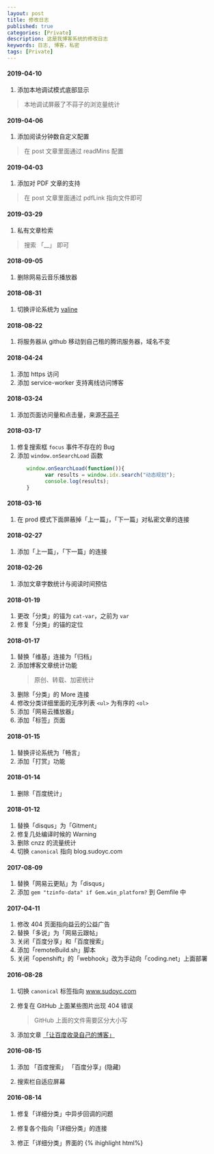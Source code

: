 ```yaml
---
layout: post
title: 修改日志
published: true
categories: [Private]
description: 这是我博客系统的修改日志
keywords: 日志, 博客，私密
tags: [Private]
---
```


#### 2019-04-10
1. 添加本地调试模式底部显示
> 本地调试屏蔽了不蒜子的浏览量统计

#### 2019-04-06
1. 添加阅读分钟数自定义配置
> 在 post 文章里面通过 readMins 配置

#### 2019-04-03
1. 添加对 PDF 文章的支持
> 在 post 文章里面通过 pdfLink 指向文件即可

#### 2019-03-29
1. 私有文章检索
> 搜索 「__」 即可

#### 2018-09-05
1. 删除网易云音乐播放器

#### 2018-08-31	
1. 切换评论系统为 [valine](https://panjunwen.com/diy-a-comment-system/)

#### 2018-08-22
1. 将服务器从 github 移动到自己租的腾讯服务器，域名不变

#### 2018-04-24
1. 添加 https 访问
1. 添加 service-worker 支持离线访问博客

#### 2018-03-24
1. 添加页面访问量和点击量，来源[不蒜子](http://busuanzi.ibruce.info)

#### 2018-03-17
1. 修复搜索框 ```focus``` 事件不存在的 Bug
1. 添加 ```window.onSearchLoad``` 函数
   ```javascript
      window.onSearchLoad(function()){
		    var results = window.idx.search("动态规划"); 
            console.log(results);
	  }
   ```

#### 2018-03-16
1. 在 prod 模式下面屏蔽掉「上一篇」，「下一篇」对私密文章的连接

#### 2018-02-27
1. 添加「上一篇」，「下一篇」的连接

#### 2018-02-26
1. 添加文章字数统计与阅读时间预估

#### 2018-01-19
1. 更改「分类」的锚为 ```cat-var```，之前为 ```var```
1. 修复「分类」的锚的定位

#### 2018-01-17
1. 替换「维基」连接为「归档」
1. 添加博客文章统计功能
	> 原创、转载、加密统计
1. 删除「分类」的 More 连接
1. 修改分类详细里面的无序列表 ```<ul>``` 为有序的 ```<ol>```
1. 添加「网易云播放器」
1. 添加「标签」页面

#### 2018-01-15
1. 替换评论系统为「畅言」
1. 添加「打赏」功能

#### 2018-01-14
1. 删除「百度统计」

#### 2018-01-12
1. 替换「disqus」为「Gitment」
1. 修复几处编译时候的 Warning
1. 删除 cnzz 的流量统计
1. 切换 `canonical` 指向 blog.sudoyc.com

#### 2017-08-09
1. 替换「网易云更贴」为「disqus」
2. 添加 ```gem "tzinfo-data" if Gem.win_platform?``` 到 Gemfile 中

#### 2017-04-11
1. 修改 404 页面指向益云的公益广告
2. 替换「多说」为「网易云跟帖」
3. 关闭「百度分享」和「百度搜索」
4. 添加「remoteBuild.sh」脚本
5. 关闭「openshift」的「webhook」改为手动向「coding.net」上面部署


#### 2016-08-28

1. 切换 `canonical` 标签指向 www.sudoyc.com

2. 修复在 GitHub 上面某些图片出现 404 错误

    > GitHub 上面的文件需要区分大小写

3. 添加文章 [「让百度收录自己的博客」][h28-1]

[h28-1]: /2016/08/28/github-consistent-with-coding/

#### 2016-08-15

1. 添加 「百度搜索」 「百度分享」(隐藏)  

1. 搜索栏自适应屏幕

#### 2016-08-14

1. 修复「详细分类」中异步回调的问题

3. 修复各个指向「详细分类」的连接

4. 修正「详细分类」界面的 {% ihighlight html%}<title>{% endihighlight %}

5. 修复「详细分类」界面的分享连接抖动问题

6. 删除「推荐文章」的{% ihighlight css %}target="_blank"{% endihighlight %}

7. 添加 `tags` 标签

8. 添加 `repost` 标签 

8. 添加 {% ihighlight liquid %} {% raw %}{{ site.cat_brif_repo_limit }} {% endraw %}{% endihighlight %} 变量限制分类中的预览文章数量

9. 添加 [inline_highlight][h14-1] 支持 span code 高亮
	
	> 安装方法： [installing-a-plugin][h14-2]{:target="_blank"}

	> 使用方法：{% raw %} {% ihighlight code %} //some conde span {% endihighlight %}   {% endraw %}

10. 在 SublimeText2 `ihighlight` 的snippet `ihigh` 

	> [手把手教你写Sublime中的Snippet][h14-3]{:target="_blank"} 	

	> snippet 的 `scope` [标签值][h14-4]{:target="_blank"} 

11. 给 Post 的文章的所有 {% ihighlight html %} <a> {% endihighlight %} 标签添加属性 	{% ihighlight css %} target="_blank" {% endihighlight %}，如果需要修改请使用 	{% ihighlight markdown %} [text][href]{:target="_self"} {% endihighlight %}

[h14-1]: https://github.com/bdesham/inline_highlight
[h14-2]: https://jekyllrb.com/docs/plugins/#installing-a-plugin
[h14-3]: http://www.jianshu.com/p/356bd7b2ea8e
[h14-4]: https://gist.github.com/iambibhas/4705378

#### 2016-08-13

1. 替换「友言」评论系统为「多说」

2. 删除掉原始的 ~~ReadMe.md~~

3. 添加文章[「显示网页访问量」][h13-1]{:target="_blank"}

4. 修复「推荐文章」在部分界面不显示的问题

5. 添加详细分类子页面修复「中文乱码」问题

	> 这里使用了 jQuery 当中的两个 API `encodeURIComponent(url)` 和 `decodeURIComponent(url)`

	> Liquid 当中使用了管道命令 `url_encode`

   ```liquid 
   {% raw %}
   {{ category | first | url_encode   }}
   {% endraw  %}
   ```
 6. 更新 OpenShift 中的 PHP 脚本

    > 删除掉了~~`git fetch`~~命令，使 Coding 的镜像内容与 GitHub 上面完全一致

[h13-1]: /2016/08/13/use-cnzz-show-pv/


#### 2016-08-12

1. 添加[ Coding.net ][h12-1]{:target="_blank"}的镜像站点，[解决百度无法抓取 GitHub Pages 的问题][h12-2]{:target="_blank"}

2. 恢复百度统计 「为了百度抓取页面」

3. 删除 ~~`site.github`~~ 变量，添加 `local_debug` 变量来区分本地与远程服务器
	
	> 本地启动服务其使用命令 `bundle exec jekyll serve --config _config.local.yml`

	> ~~liquid 里面 <font color="red">没有</font> `true` <font color="red">只有</font> `false` 这个真坑~~

4. html 头中添加`canonical`标签解决重复网页的 SEO 问题

5. 替换首页的「我的 GitHub 仓库」为「推荐文章」

[h12-1]: http://ychost.coding.me/
[h12-2]: #

#### 2016-08-11

1. 修改博客中的代码样式「kramdown 的代码[ 缩进 ][h11-1]{:target="_blank"}真恶心」

2. 更改[ 百度统计 ][h11-4]{:target="_blank"}为[ cnzz ][h11-2]统计，并自定义[ 显示今日访问人数 ][h11-3]{:target="_blank"}

3. 修改博客中图片样式并解决`img{width}`与手势插件的冲突
	
	> 通过限制`img`解决的，`img ===>  .markdown-body  img`

4. 添加博文[「显示 VisualStudio 未被引用的文件」][h11-5]{:target="_blank"}

[h11-1]: http://mazhuang.org/2016/06/28/vim-kramdown-tab/
[h11-2]: http://www.umeng.com/
[h11-3]: #
[h11-4]: http://tongji.baidu.com/
[h11-5]: /2016/11/show-all-files-in-visualStudio/


#### 2016-08-10

1. 添加 lightbox 插件可以点击图片全屏放大
2. 修该部分逻辑

	> 百度分析和评论系统只有 GitHub 上面才有

    > 鼠标放到图片上面会呈手指状

3. 添加了一篇博文[「固定 Vmware 中的 Linux 的 IP地址」][h10-1]{:target="_blank"}

4. 修正了「关于」的内容。

5. ~~添加 "hideInGitHub" 该标签支持只在本地显示某文章而在github上面是隐藏的~~

6. 添加 "private" 的分类标签，该标签内的文章只在本地显示而在 GitHub 上面是隐藏的

7. 对文章的文件夹进行了按年号的分类

[h10-1]: /2016/08/10/fixed-ip-in-vmware-linux/
